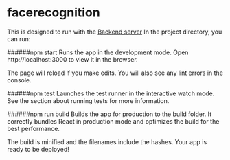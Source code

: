 # facerecognition
This is designed to run with the [Backend server](https://github.com/Jaidev0077/facerecognition-api)
In the project directory, you can run:

######npm start 
Runs the app in the development mode. Open http://localhost:3000 to view it in the browser.

The page will reload if you make edits. You will also see any lint errors in the console.

######npm test
Launches the test runner in the interactive watch mode. See the section about running tests for more information.

######npm run build 
Builds the app for production to the build folder. It correctly bundles React in production mode and optimizes the build for the best performance.

The build is minified and the filenames include the hashes. Your app is ready to be deployed!

